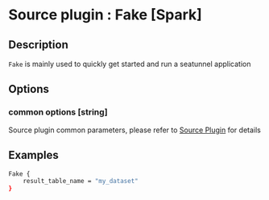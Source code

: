 # Source plugin : Fake [Spark]

## Description

`Fake` is mainly used to quickly get started and run a seatunnel application

## Options

### common options [string]

Source plugin common parameters, please refer to [Source Plugin](./source-plugin.md) for details

## Examples

```bash
Fake {
    result_table_name = "my_dataset"
}
```
